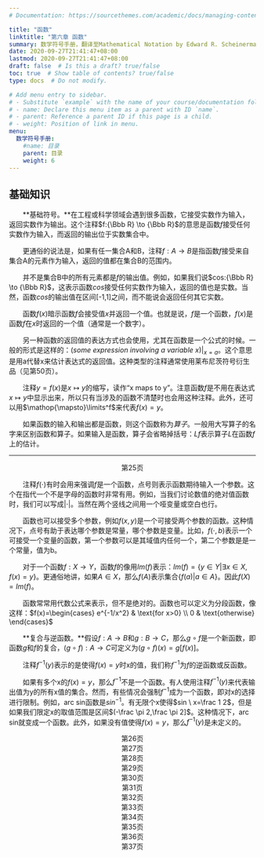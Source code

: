 ```yaml
---
# Documentation: https://sourcethemes.com/academic/docs/managing-content/

title: "函数"
linktitle: "第六章 函数"
summary: 数学符号手册，翻译至Mathematical Notation by Edward R. Scheinerman。如何表示函数。
date: 2020-09-27T21:41:47+08:00
lastmod: 2020-09-27T21:41:47+08:00
draft: false  # Is this a draft? true/false
toc: true  # Show table of contents? true/false
type: docs  # Do not modify.

# Add menu entry to sidebar.
# - Substitute `example` with the name of your course/documentation folder.
# - name: Declare this menu item as a parent with ID `name`.
# - parent: Reference a parent ID if this page is a child.
# - weight: Position of link in menu.
menu:
  数学符号手册:
    #name: 目录
    parent: 目录
    weight: 6
---
```




## 基础知识

　　**基础符号。**在工程或科学领域会遇到很多函数，它接受实数作为输入，返回实数作为输出。这个注释$f:{\Bbb R} \to {\Bbb R}$的意思是函数$f$接受任何实数作为输入，而返回的输出位于实数集合中。

　　更通俗的说法是，如果有任一集合A和B，注释$f:A \to B$是指函数$f$接受来自集合A的元素作为输入，返回的值都在集合B的范围内。

　　并不是集合B中的所有元素都是$f$的输出值。例如，如果我们说$cos:{\Bbb R} \to {\Bbb R}$，这表示函数$cos$接受任何实数作为输入，返回的值也是实数。当然，函数$cos$的输出值在区间[-1,1]之间，而不能说会返回任何其它实数。

　　函数$f(x)$暗示函数$f$会接受值$x$并返回一个值。也就是说，$f$是一个函数，$f(x)$是函数$f$在$x$时返回的一个值（通常是一个数字）。

　　另一种函数的返回值的表达方式也会使用，尤其在函数是一个公式的时候。一般的形式是这样的：$(some\ expression\ involving \ a \ variable \ x)|_{x=a}$。这个意思是用a代替x来估计表达式的返回值。这种类型的注释通常使用莱布尼茨符号衍生品（见第50页）。

　　注释$y=f(x)$是$x \mapsto y$的缩写，读作“x maps to y”。注意函数$f$是不用在表达式$x \mapsto y$中显示出来，所以只有当涉及的函数不清楚时也会用这种注释。此外，还可以用$\mathop{\mapsto}\limits^f$来代表$f(x)=y$。

　　如果函数的输入和输出都是函数，则这个函数称为*算子*。一般用大写算子的名字来区别函数和算子。如果输入是函数，算子会省略掉括号：$Lf$表示算子$L$在函数$f$上的估计。

---

<center> 第25页 </center>

　　注释$f(\cdot)$有时会用来强调$f$是一个函数，点号则表示函数期待输入一个参数。这个在指代一个不是字母的函数时非常有用。例如，当我们讨论数值的绝对值函数时，我们可以写成$|\cdot|$。当然在两个竖线之间用一个哑变量或空白也行。

　　函数也可以接受多个参数，例如$f(x,y)$是一个可接受两个参数的函数。这种情况下，点号有助于表达哪个参数是常量，哪个参数是变量。比如，$f(\cdot,b)$表示一个可接受一个变量的函数，第一个参数可以是其域值内任何一个，第二个参数是是一个常量，值为b。

　　对于一个函数$f:X \to Y$，函数$f$的像用$Im(f)$表示：$Im(f)=\{y \in Y |\exists x \in X, f(x)=y \}$。更通俗地讲，如果$A \in X$，那么$f(A)$表示集合${\lbrace f(a) | a \in A \rbrace}$。因此$f(X)=Im(f)$。

　　函数常常用代数公式来表示，但不是绝对的。函数也可以定义为分段函数，像这样：$f(x)=\begin{cases} e^{-1/x^2} & \text{for x>0} \\ 0 & \text{otherwise} \end{cases}$

　　**复合与逆函数。**假设$f:A \to B$和$g:B \to C$，那么$g \circ f$是一个新函数，即函数$g$和$f$的复合，$(g \circ f):A \to C$可定义为$(g \circ f)(x)=g[f(x)]$。

　　注释$f^{-1}(y)$表示的是使得$f(x)=y$时x的值，我们称$f^{-1}$为$f$的逆函数或反函数。

　　如果有多个x的$f(x)=y$，那么$f^{-1}$不是一个函数。有人使用注释$f^{-1}(y)$来代表输出值为y的所有x值的集合。然而，有些情况会强制$f^{-1}$成为一个函数，即对x的选择进行限制。例如，arc sin函数是$sin^{-1}$。有无限个x使得$sin \ x=\frac 1 2$，但是如果我们限定x的取值范围是区间$(-\frac \pi 2,\frac \pi 2]$。这种情况下，arc sin就变成一个函数。此外，如果没有值使得$f(x)=y$，那么$f^{-1}(y)$是未定义的。







<center> 第26页 </center>







<center> 第27页 </center>





<center> 第28页 </center>





<center> 第29页 </center>



<center> 第30页 </center>



<center> 第31页 </center>


<center> 第32页 </center>


<center> 第33页 </center>


<center> 第34页 </center>


<center> 第35页 </center>



<center> 第36页 </center>

<center> 第37页 </center>



